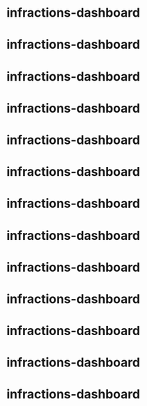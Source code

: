 # infractions-dashboard
# infractions-dashboard

# infractions-dashboard
# infractions-dashboard
# infractions-dashboard
# infractions-dashboard
# infractions-dashboard
# infractions-dashboard
# infractions-dashboard
# infractions-dashboard
# infractions-dashboard
# infractions-dashboard
# infractions-dashboard
